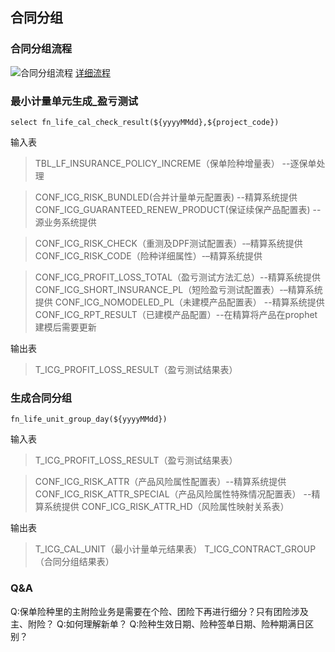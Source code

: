 ## 合同分组

### 合同分组流程
![合同分组流程](/imgs/2024-08-15/AqT51jNf1aHZ77Bo.png)
[详细流程](https://www.processon.com/view/link/66a9d19c760bf67a84e7e581?cid=612ed0c71efad40d938bda41)

### 最小计量单元生成_盈亏测试
`select fn_life_cal_check_result(${yyyyMMdd},${project_code})`

输入表

> TBL_LF_INSURANCE_POLICY_INCREME（保单险种增量表）  --逐保单处理

> CONF_ICG_RISK_BUNDLED(合并计量单元配置表) --精算系统提供  
> CONF_ICG_GUARANTEED_RENEW_PRODUCT(保证续保产品配置表)  --源业务系统提供

> CONF_ICG_RISK_CHECK（重测及DPF测试配置表）-–精算系统提供
> CONF_ICG_RISK_CODE（险种详细属性）-–精算系统提供 

> CONF_ICG_PROFIT_LOSS_TOTAL（盈亏测试方法汇总）--精算系统提供
> CONF_ICG_SHORT_INSURANCE_PL（短险盈亏测试配置表）-–精算系统提供
> CONF_ICG_NOMODELED_PL（未建模产品配置表） --精算系统提供
> CONF_ICG_RPT_RESULT（已建模产品配置）--在精算将产品在prophet建模后需要更新


输出表
>T_ICG_PROFIT_LOSS_RESULT（盈亏测试结果表）


### 生成合同分组

`fn_life_unit_group_day(${yyyyMMdd})`

输入表

> T_ICG_PROFIT_LOSS_RESULT（盈亏测试结果表）

> CONF_ICG_RISK_ATTR（产品风险属性配置表）--精算系统提供
> CONF_ICG_RISK_ATTR_SPECIAL（产品风险属性特殊情况配置表）	--精算系统提供
> CONF_ICG_RISK_ATTR_HD（风险属性映射关系表）
>



输出表
>T_ICG_CAL_UNIT（最小计量单元结果表）
>T_ICG_CONTRACT_GROUP（合同分组结果表）

### Q&A

Q:保单险种里的主附险业务是需要在个险、团险下再进行细分？只有团险涉及主、附险？
Q:如何理解新单？
Q:险种生效日期、险种签单日期、险种期满日区别？
<!--stackedit_data:
eyJoaXN0b3J5IjpbMTU2NDE2NTMyMl19
-->